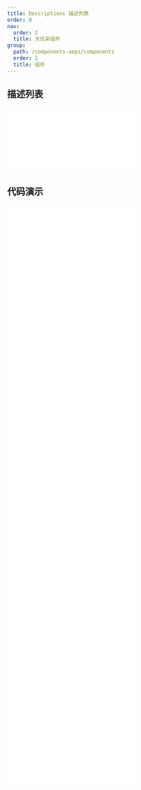 ```yaml
---
title: Descriptions 描述列表
order: 0
nav:
  order: 2
  title: 大优采组件
group:
  path: /components-aeps/components
  order: 2
  title: 组件
---
```


## 描述列表

<div>
<embed src="@docs-common/descriptions/index.md"></embed>
</div>
        
## 代码演示

<Row gutter=8>

  <Col span=24>
    
  <div class="code-box"><embed src="@abiz-rc-aeps/descriptions/demo/basic-descriptions-aeps.md"></embed></div>
          
  <div class="code-box"><embed src="@abiz-rc-aeps/descriptions/demo/border-descriptions-aeps.md"></embed></div>
          
  <div class="code-box"><embed src="@abiz-rc-aeps/descriptions/demo/text-descriptions-aeps.md"></embed></div>
          
  <div class="code-box"><embed src="@abiz-rc-aeps/descriptions/demo/size-descriptions-aeps.md"></embed></div>
          
  <div class="code-box"><embed src="@abiz-rc-aeps/descriptions/demo/responsive-descriptions-aeps.md"></embed></div>
          
  <div class="code-box"><embed src="@abiz-rc-aeps/descriptions/demo/vertical-descriptions-aeps.md"></embed></div>
          
  <div class="code-box"><embed src="@abiz-rc-aeps/descriptions/demo/vertical-border-descriptions-aeps.md"></embed></div>
          
  <div class="code-box"><embed src="@abiz-rc-aeps/descriptions/demo/style-descriptions-aeps.md"></embed></div>
          
  </Col>
          
</Row>
        
<div><embed src="@docs-common/descriptions/index-api.md"></embed><div>
        